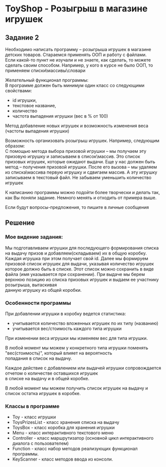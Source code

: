 # ToyShop - Розыгрыш в магазине игрушек

## Задание 2

Необходимо написать программу – розыгрыша игрушек в магазине детских товаров.
Стараемся применять ООП и работу с файлами.  
Если какой-то пункт не изучали и не знаете, как сделать, то можете сделать своим способом. Например, у кого в курсе не было ООП, то применяем списки\массивы\словари
  
Желательный функционал программы:  
В программе должен быть минимум один класс со следующими свойствами:
- id игрушки,
- текстовое название,
- количество
- частота выпадения игрушки (вес в % от 100)

Метод добавление новых игрушек и возможность изменения веса (частоты выпадения игрушки)
  
Возможность организовать розыгрыш игрушек.
Например, следующим образом:  
С помощью метода выбора призовой игрушки – мы получаем эту призовую игрушку и записываем в список\массив.
Это список призовых игрушек, которые ожидают выдачи.
Еще у нас должен быть метод – получения призовой игрушки.
После его вызова – мы удаляем из списка\массива первую игрушку и сдвигаем массив. А эту игрушку записываем в текстовый файл.
Не забываем уменьшить количество игрушек

К написанию программы можно подойти более творчески и делать так, как Вы поняли задание. Немного менять и отходить от примера выше.

Если будут вопросы-предложения, то пишите в личные сообщения


## Решение
### Мое видение задания:
Мы подготавливаем игрушки для последующего формирования списка на выдачу призов 
и добавляем(складываем) их в общую коробку. Каждая игрушка при этом получает свой id.
Далее мы формируем призовой список игрушек для выдачи, указывая количество игрушек которое должно быть в списке.
Этот список можно сохранить в виде файла (имя указывается при сохранении).
При выдаче мы берем верхнюю позицию из списка призовых игрушек и выдаем ее участнику розыгрыша, вытаскивая  
данную игрушку из общей коробки.
### Особенности программы
При добавлении игрушки в коробку ведется статистика:
* учитывается количество вложенных игрушек по их типу (названию)
* учитывается вес/стоимость каждого типа игрушки  

При изменении веса игрушки мы изменяем вес для типа игрушки.

В любой момент мы можем у конкретного типа игрушки поменять "вес(стоимость)", который влияет на вероятность  
попадания в список на выдачу. 

Каждое действие с добавлением или выдачей игрушки сопровождается отчетом о количестве оставшихся игрушек  
в списке на выдачу и в общей коробке.

В любой момент мы можем получить список игрушек на выдачу и список остатка игрушек в коробке.

### Классы в программе
* Toy - класс игрушки  
* ToysPrizesList - класс хранения списка на выдачу
* ToysBox - класс коробка для хранения игрушки
* Menu - класс интерактивного текстового меню
* Controller - класс маршрутизатор (основной цикл интерактивного диалога с пользователем)
* Function - класс набор методов реализующих функционал программы.
* KeyScanner - класс методов ввода из консоли.
